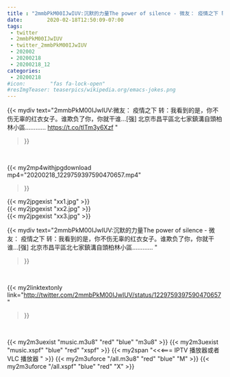 ```yaml
---
title : "2mmbPkM00IJwIUV:沉默的力量The power of silence - 微友： 疫情之下 转：我看到的是，你不伤无辜的红衣女子。谁欺负了你，你就干谁…[强]  北京市昌平區北七家鎮溝自頭柏林小區………… "
date:        2020-02-18T12:50:09-07:00
tags:
 - twitter
 - 2mmbPkM00IJwIUV
 - twitter_2mmbPkM00IJwIUV
 - 202002
 - 20200218
 - 20200218_12
categories:
 - 20200218
#icon:        "fas fa-lock-open"
#resImgTeaser: teaserpics/wikipedia.org/emacs-jokes.png
---
```


{{< mydiv text="2mmbPkM00IJwIUV:微友： 疫情之下 转：我看到的是，你不伤无辜的红衣女子。谁欺负了你，你就干谁…[强]  北京市昌平區北七家鎮溝自頭柏林小區………… https://t.co/tlTm3y6Xzf "
>}}
<br>


{{< my2mp4withjpgdownload mp4="20200218_1229759397590470657.mp4"
>}}

{{< my2jpgexist "xx1.jpg" >}}<br>
{{< my2jpgexist "xx2.jpg" >}}<br>
{{< my2jpgexist "xx3.jpg" >}}<br>



{{< mydiv text="2mmbPkM00IJwIUV:沉默的力量The power of silence - 微友： 疫情之下 转：我看到的是，你不伤无辜的红衣女子。谁欺负了你，你就干谁…[强]  北京市昌平區北七家鎮溝自頭柏林小區………… "
>}}
<br>

{{< my2linktextonly link="http://twitter.com/2mmbPkM00IJwIUV/status/1229759397590470657"
>}}


<br>

{{< my2m3uexist "music.m3u8" "red"  "blue" "m3u8" >}} {{< my2m3uexist "music.xspf" "blue" "red"  "xspf" >}} {{< my2span "<<<=== IPTV 播放器或者 VLC 播放器 " >}} {{< my2m3uforce "/all.m3u8" "red"  "blue" "M" >}} {{< my2m3uforce "/all.xspf" "blue" "red"  "X" >}} 
